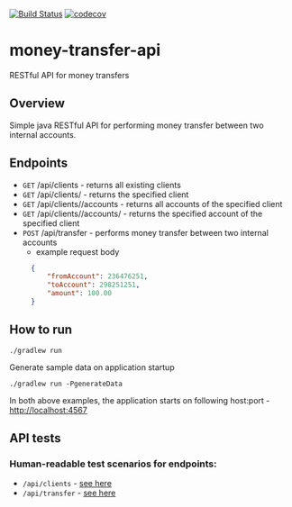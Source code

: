 [![Build Status](https://travis-ci.org/jangrott/money-transfer-api.svg?branch=master)](https://travis-ci.org/jangrott/money-transfer-api)
[![codecov](https://codecov.io/gh/jangrott/money-transfer-api/branch/master/graph/badge.svg)](https://codecov.io/gh/jangrott/money-transfer-api)

# money-transfer-api
RESTful API for money transfers

## Overview
Simple java RESTful API for performing money transfer between two internal accounts.

## Endpoints
* `GET` /api/clients - returns all existing clients
* `GET` /api/clients/<clientId> - returns the specified client
* `GET` /api/clients/<clientId>/accounts - returns all accounts of the specified client
* `GET` /api/clients/<clientId>/accounts/<accountId> - returns the specified account of the specified client
* `POST` /api/transfer - performs money transfer between two internal accounts
  - example request body
  ```json
    {
    	"fromAccount": 236476251,
    	"toAccount": 298251251,
    	"amount": 100.00
    }
  ```

## How to run
```
./gradlew run
```
Generate sample data on application startup
```
./gradlew run -PgenerateData
```

In both above examples, the application starts on following host:port - [http://localhost:4567](http://localhost:4567)

## API tests
### Human-readable test scenarios for endpoints:
* `/api/clients` - [see here](src/test/resources/pl/jangrot/mtransfer/rest/clients_accounts.feature)
* `/api/transfer` - [see here](src/test/resources/pl/jangrot/mtransfer/rest/transfer.feature)